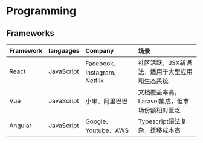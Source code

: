 # Programming

## Frameworks

| Framework | languages | Company | 场景 |
| :--- | :--- | :--- | :--- |
| React | JavaScript | Facebook、Instagram、Netflix | 社区活跃，JSX新语法，适用于大型应用和生态系统 |
| Vue | JavaScript | 小米、阿里巴巴 | 文档覆盖率高，Laravel集成，但市场份额相对匮乏 |
| Angular | JavaScript | Google、Youtube、AWS | Typescript语法复杂，迁移成本高 |




